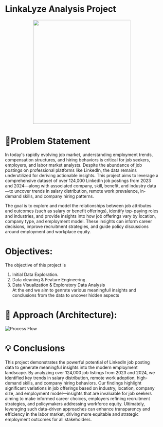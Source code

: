 
# LinkaLyze Analysis Project


<p align="center">
  <img src="https://media.githubusercontent.com/media/sujalgupta0008/linkalyze/main/images/Linkalyze_logo.jpg" width= "320" height="340">
</p>


# 📝Problem Statement

In today's rapidly evolving job market, understanding employment trends, compensation structures, and hiring behaviors is critical for job seekers, employers, and labor market analysts. Despite the abundance of job postings on professional platforms like LinkedIn, the data remains underutilized for deriving actionable insights. This project aims to leverage a comprehensive dataset of over 124,000 LinkedIn job postings from 2023 and 2024—along with associated company, skill, benefit, and industry data—to uncover trends in salary distribution, remote work prevalence, in-demand skills, and company hiring patterns.

The goal is to explore and model the relationships between job attributes and outcomes (such as salary or benefit offerings), identify top-paying roles and industries, and provide insights into how job offerings vary by location, company type, and employment model. These insights can inform career decisions, improve recruitment strategies, and guide policy discussions around employment and workplace equity.
# Objectives: 
The objective of this project is 
1. Initial Data Exploration.
2. Data cleaning & Feature Engineering.
3. Data Visualization & Exploratory Data Analysis<br>
At the end we aim to genrate various meaningfull insights and conclusions from the data to uncover hidden aspects


# 🎉 Approach (Architecture):
![Process Flow](https://user-images.githubusercontent.com/84115928/137479294-ccfa21f9-81e1-4de8-8f96-15ddefdec06e.JPG)


# 💡 Conclusions
This project demonstrates the powerful potential of LinkedIn job posting data to generate meaningful insights into the modern employment landscape. By analyzing over 124,000 job listings from 2023 and 2024, we identified key trends in salary distribution, remote work adoption, high-demand skills, and company hiring behaviors. Our findings highlight significant variations in job offerings based on industry, location, company size, and employment model—insights that are invaluable for job seekers aiming to make informed career choices, employers refining recruitment strategies, and policymakers addressing workforce equity. Ultimately, leveraging such data-driven approaches can enhance transparency and efficiency in the labor market, driving more equitable and strategic employment outcomes for all stakeholders.


